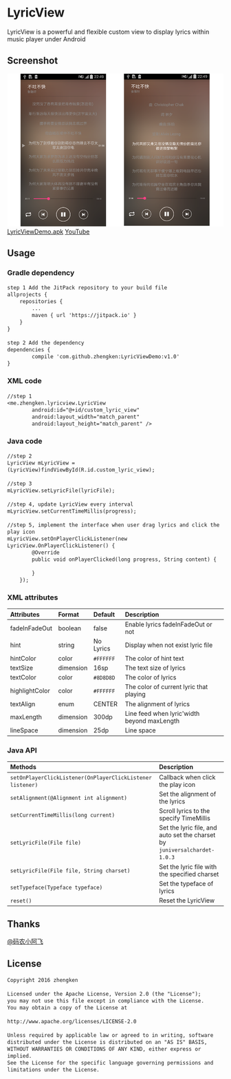 # LyricView
LyricView is a powerful and flexible custom view to display lyrics within music player under Android 
## Screenshot
![](/screenshot/lyricview.png)
[LyricViewDemo.apk][1]      [YouTube][2]
## Usage
### Gradle dependency
    step 1 Add the JitPack repository to your build file
    allprojects {
		repositories {
			...
			maven { url 'https://jitpack.io' }
		}
	}
	
	step 2 Add the dependency
	dependencies {
	        compile 'com.github.zhengken:LyricViewDemo:v1.0'
	}
### XML code
    //step 1
    <me.zhengken.lyricview.LyricView
            android:id="@+id/custom_lyric_view"
            android:layout_width="match_parent"
            android:layout_height="match_parent" />
### Java code
    //step 2
    LyricView mLyricView = (LyricView)findViewById(R.id.custom_lyric_view);
    
    //step 3
    mLyricView.setLyricFile(lyricFile);
    
    //step 4, update LyricView every interval
    mLyricView.setCurrentTimeMillis(progress);
    
    //step 5, implement the interface when user drag lyrics and click the play icon
    mLyricView.setOnPlayerClickListener(new LyricView.OnPlayerClickListener() {
            @Override
            public void onPlayerClicked(long progress, String content) {
                
            }
        });
### XML attributes
|Attributes|Format|Default|Description|
|:--|:--|:--|:--|
|fadeInFadeOut|boolean|false|Enable lyrics fadeInFadeOut or not|
|hint|string|No Lyrics|Display when not exist lyric file|
|hintColor|color|`#FFFFFF`|The color of hint text|
|textSize|dimension|16sp|The text size of lyrics|
|textColor|color|`#8D8D8D`|The color of lyrics|
|highlightColor|color|`#FFFFFF`|The color of current lyric that playing|
|textAlign|enum|CENTER|The alignment of lyrics|
|maxLength|dimension|300dp|Line feed when lyric'width beyond maxLength|
|lineSpace|dimension|25dp|Line space|
### Java API
|Methods|Description|
|:--|:--|
|`setOnPlayerClickListener(OnPlayerClickListener listener)`|Callback when click the play icon|
|`setAlignment(@Alignment int alignment)`|Set the alignment of the lyrics|
|`setCurrentTimeMillis(long current)`|Scroll lyrics to the specify TimeMillis|
|`setLyricFile(File file)`|Set the lyric file, and auto set the charset by `juniversalchardet-1.0.3`|
|`setLyricFile(File file, String charset)`|Set the lyric file with the specified charset|
|`setTypeface(Typeface typeface)`|Set the typeface of lyrics|
|`reset()`|Reset the LyricView|
## Thanks
[@码农小阿飞][3]
## License
    Copyright 2016 zhengken

    Licensed under the Apache License, Version 2.0 (the "License");
    you may not use this file except in compliance with the License.
    You may obtain a copy of the License at

    http://www.apache.org/licenses/LICENSE-2.0

    Unless required by applicable law or agreed to in writing, software
    distributed under the License is distributed on an "AS IS" BASIS,
    WITHOUT WARRANTIES OR CONDITIONS OF ANY KIND, either express or implied.
    See the License for the specific language governing permissions and
    limitations under the License.


  [1]: https://github.com/zhengken/LyricViewDemo/tree/master/sample
  [2]: https://youtu.be/Mjp9I6-0KHs
  [3]: http://blog.csdn.net/mario_0824
